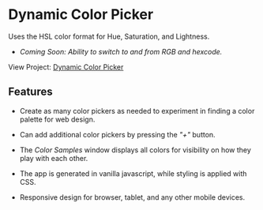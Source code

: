 # Dynamic Color Picker

Uses the HSL color format for Hue, Saturation, and Lightness.
* *Coming Soon: Ability to switch to and from RGB and hexcode.*

View Project: [Dynamic Color Picker](https://josephthomasvasquez.github.io/dynamicColorPicker/)

## Features
* Create as many color pickers as needed to experiment in finding a color palette for web design.

* Can add additional color pickers by pressing the *"+"* button.

* The *Color Samples* window displays all colors for visibility on how they play with each other.

* The app is generated in vanilla javascript, while styling is applied with CSS.

* Responsive design for browser, tablet, and any other mobile devices.
